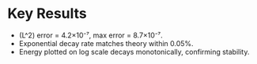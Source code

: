 # Key Results

- \(L^2\) error = 4.2×10⁻⁷, max error = 8.7×10⁻⁷.  
- Exponential decay rate matches theory within 0.05%.  
- Energy plotted on log scale decays monotonically, confirming stability.
  